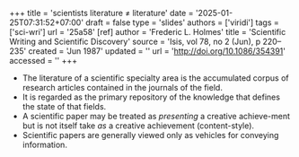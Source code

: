 +++
title = 'scientists literature ≠ literature'
date = '2025-01-25T07:31:52+07:00'
draft = false
type = 'slides'
authors = ['viridi']
tags = ['sci-wri']
url = '25a58'
[ref]
author = 'Frederic L. Holmes'
title = 'Scientific Writing and Scientific Discovery'
source = 'Isis, vol 78, no 2 (Jun), p 220–235'
created = 'Jun 1987'
updated = ''
url = 'http://doi.org/10.1086/354391'
accessed = ''
+++
<!--more-->

+ The literature of a scientific specialty area is the accumulated corpus of research articles contained in the journals of the field.
+ It is regarded as the primary repository of the knowledge that defines the state of that fields.
+ A scientific paper may be treated as *presenting* a creative achieve-ment but is not itself take *as* a creative achievement (content-style).
+ Scientific papers are generally viewed only as vehicles for conveying information.
